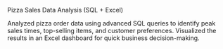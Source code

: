 Pizza Sales Data Analysis (SQL + Excel)

Analyzed pizza order data using advanced SQL queries to identify peak sales times,
top-selling items, and customer preferences. Visualized the results in an Excel dashboard for quick business decision-making.

